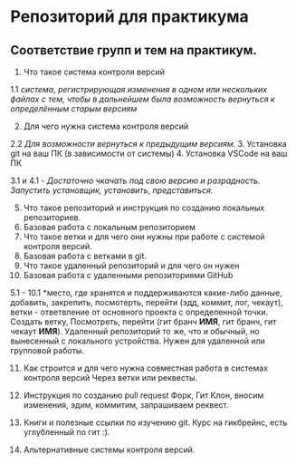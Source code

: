 # Репозиторий для практикума
## Соответствие групп и тем на практикум.

1. Что такое система контроля версий

1.1 *cистема, регистрирующая изменения в одном или нескольких файлах с тем, чтобы в дальнейшем была возможность вернуться к определённым старым версиям*

2. Для чего нужна система контроля версий

2.2 *Для возможности вернуться к предыдущим версиям.*
3. Установка git на ваш ПК (в зависимости от системы)
4. Установка VSCode на ваш ПК

3.1 и 4.1 - *Достаточно чкачать под свою версию и разрадность. Запустить установщик, установить, представиться.*

5. Что такое репозиторий и инструкция по созданию локальных репозиториев.
6. Базовая работа с локальным репозиторием
7. Что такое ветки и для чего они нужны при работе с системой контроля версий.
8. Базовая работа с ветками в git.
9. Что такое удаленный репозиторий и для чего он нужен
10. Базовая работа с удаленными репозиториями GitHub

5.1 - 10.1 *место, где хранятся и поддерживаются какие-либо данные, добавить, закрепить, посмотерть, перейти (эдд, коммит, лог, чекаут), ветки - ответвление от основного проекта с определенной точки. Создать ветку, Посмотреть, перейти (гит бранч **ИМЯ**, гит бранч, гит чекаут **ИМЯ**). Удаленный репозиторий то же, что и обычный, но вынесенный с локального устройства. Нужен для удаленной или групповой работы. 

11. Как строится и для чего нужна совместная работа в системах контроля версий
Через ветки или реквесты. 

12. Инструкция по созданию pull request
Форк, Гит Клон, вносим изменения, эдим, коммитим, запрашиваем реквест. 

13. Книги и полезные ссылки по изучению git.
Курс на гикбрейнс, есть углубленный по гит :).

14. Альтернативные системы контроля версий.
